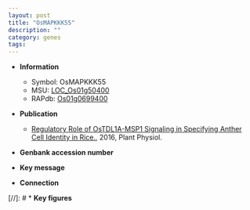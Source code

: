 ```yaml
---
layout: post
title: "OsMAPKKK55"
description: ""
category: genes
tags: 
---
```


* **Information**  
    + Symbol: OsMAPKKK55  
    + MSU: [LOC_Os01g50400](http://rice.plantbiology.msu.edu/cgi-bin/ORF_infopage.cgi?orf=LOC_Os01g50400)  
    + RAPdb: [Os01g0699400](http://rapdb.dna.affrc.go.jp/viewer/gbrowse_details/irgsp1?name=Os01g0699400)  

* **Publication**  
    + [Regulatory Role of OsTDL1A-MSP1 Signaling in Specifying Anther Cell Identity in Rice.](http://www.ncbi.nlm.nih.gov/pubmed?term=Regulatory+Role+of+OsTDL1A-MSP1+Signaling+in+Specifying+Anther+Cell+Identity+in+Rice.%5BTitle%5D), 2016, Plant Physiol.

* **Genbank accession number**  

* **Key message**  

* **Connection**  

[//]: # * **Key figures**  


